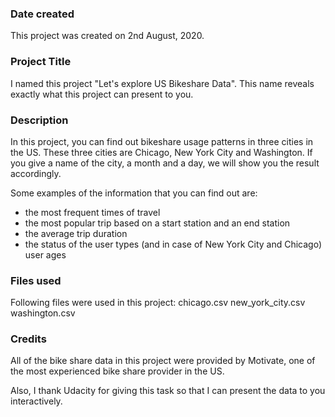 ### Date created
This project was created on 2nd August, 2020.

### Project Title
I named this project "Let's explore US Bikeshare Data".
This name reveals exactly what this project can present to you.

### Description
In this project, you can find out bikeshare usage patterns in three cities in the US.
These three cities are Chicago, New York City  and Washington.
If you give a name of the city, a month and a day, we will show you the result accordingly.

Some examples of the information that you can find out are:

* the most frequent times of travel
* the most popular trip based on a start station and an end station
* the average trip duration
* the status of the user types (and in case of New York City and Chicago) user ages  

### Files used
Following files were used in this project:
chicago.csv
new_york_city.csv
washington.csv

### Credits
All of the bike share data in this project were provided by Motivate, one of the most experienced
bike share provider in the US.

Also, I thank Udacity for giving this task so that I can present the data to you interactively.
